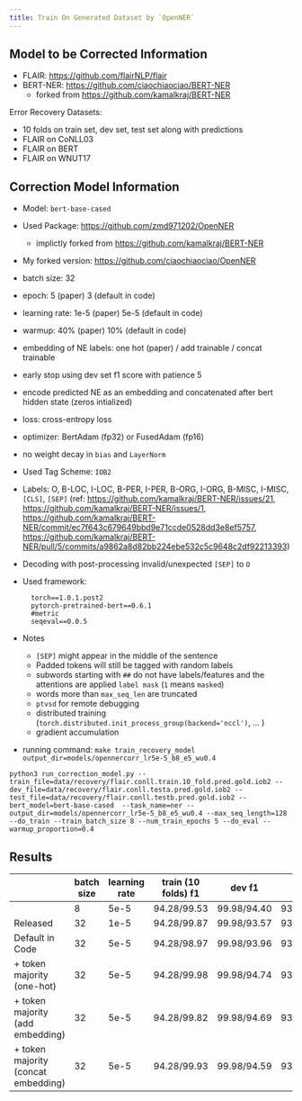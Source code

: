 ```yaml
---
title: Train On Generated Dataset by `OpenNER`
---
```


## Model to be Corrected Information
- FLAIR: https://github.com/flairNLP/flair
- BERT-NER: https://github.com/ciaochiaociao/BERT-NER
	- forked from https://github.com/kamalkraj/BERT-NER


Error Recovery Datasets:
- 10 folds on train set, dev set, test set along with predictions
- FLAIR on CoNLL03
- FLAIR on BERT	 
- FLAIR on WNUT17

## Correction Model Information
- Model: `bert-base-cased`
- Used Package: https://github.com/zmd971202/OpenNER
	- implictly forked from https://github.com/kamalkraj/BERT-NER
- My forked version: https://github.com/ciaochiaociao/OpenNER
- batch size: 32
- epoch: 5 (paper) 3 (default in code)
- learning rate: 1e-5 (paper) 5e-5 (default in code)
- warmup: 40% (paper) 10% (default in code)
- embedding of NE labels: one hot (paper) / add trainable / concat trainable
- early stop using dev set f1 score with patience 5
- encode predicted NE as an embedding and concatenated after bert hidden state (zeros intialized)
- loss: cross-entropy loss
- optimizer: BertAdam (fp32) or FusedAdam (fp16)
- no weight decay in `bias` and `LayerNorm`
- Used Tag Scheme: `IOB2`
- Labels: O, B-LOC, I-LOC, B-PER, I-PER, B-ORG, I-ORG, B-MISC, I-MISC, `[CLS]`, `[SEP]` (ref: https://github.com/kamalkraj/BERT-NER/issues/21, https://github.com/kamalkraj/BERT-NER/issues/1, https://github.com/kamalkraj/BERT-NER/commit/ec7f643c679649bbd9e71ccde0528dd3e8ef5757, https://github.com/kamalkraj/BERT-NER/pull/5/commits/a9862a8d82bb224ebe532c5c9648c2df92213393)
- Decoding with post-processing invalid/unexpected `[SEP]` to `O`
- Used framework:
  ```
	torch==1.0.1.post2
	pytorch-pretrained-bert==0.6.1
	#metric
	seqeval==0.0.5
	```
	
- Notes
	- `[SEP]` might appear in the middle of the sentence
	- Padded tokens will still be tagged with random labels
	- subwords starting with `##` do not have labels/features and the attentions are applied `label mask` (`1` means `masked`)
	- words more than `max_seq_len` are truncated
  - `ptvsd` for remote debugging
  - distributed training (`torch.distributed.init_process_group(backend='nccl')`, ... )
  - gradient accumulation
- running command:
`make train_recovery_model output_dir=models/opennercorr_lr5e-5_b8_e5_wu0.4`
```
python3 run_correction_model.py --train_file=data/recovery/flair.conll.train.10_fold.pred.gold.iob2 --dev_file=data/recovery/flair.conll.testa.pred.gold.iob2 --test_file=data/recovery/flair.conll.testb.pred.gold.iob2 --bert_model=bert-base-cased  --task_name=ner --output_dir=models/opennercorr_lr5e-5_b8_e5_wu0.4 --max_seq_length=128 --do_train --train_batch_size 8 --num_train_epochs 5 --do_eval --warmup_proportion=0.4
```

## Results


|                  | batch size | learning rate | train (10 folds) f1 |    dev f1   |   test f1   |
|------------------|------------|---------------|---------------------|-------------|-------------|
|                  |          8 |          5e-5 | 94.28/99.53         | 99.98/94.40 | 93.03/90.09 |
| Released         |         32 |          1e-5 | 94.28/99.87         | 99.98/93.57 | 93.03/89.73 |
| Default in Code  |         32 |          5e-5 | 94.28/98.97         | 99.98/93.96 | 93.03/90.08 |
| + token majority (one-hot) |         32 |          5e-5 | 94.28/99.98         | 99.98/94.74 | 93.03/90.71 |
| + token majority (add embedding)|         32 |          5e-5 | 94.28/99.82        | 99.98/94.69 | 93.03/90.33|
| + token majority (concat embedding)|         32 |          5e-5 | 94.28/99.93        | 99.98/94.59 | 93.03/91.03|